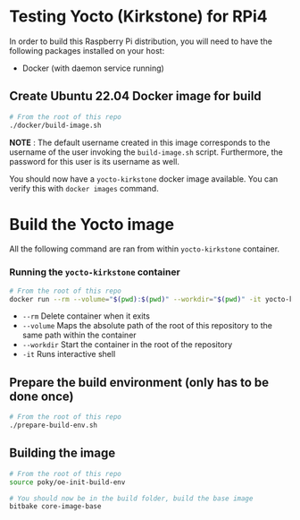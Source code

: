 # Testing Yocto (Kirkstone) for RPi4
In order to build this Raspberry Pi distribution, you will need to have the following packages installed on your host:

* Docker (with daemon service running)

## Create Ubuntu 22.04 Docker image for build
```bash
# From the root of this repo
./docker/build-image.sh
```
**NOTE** : The default username created in this image corresponds to the username of the user invoking the `build-image.sh` script. Furthermore, the password for this user is its username as well.

You should now have a `yocto-kirkstone` docker image available. You can verify this with `docker images` command.

# Build the Yocto image
All the following command are ran from within `yocto-kirkstone` container.

### Running the `yocto-kirkstone` container
```bash
# From the root of this repo
docker run --rm --volume="$(pwd):$(pwd)" --workdir="$(pwd)" -it yocto-kirkstone:latest
```
* `--rm` Delete container when it exits
* `--volume` Maps the absolute path of the root of this repository to the same path within the container
* `--workdir` Start the container in the root of the repository
* `-it` Runs interactive shell

## Prepare the build environment (only has to be done once)
```bash
# From the root of this repo
./prepare-build-env.sh
```

## Building the image
```bash
# From the root of this repo
source poky/oe-init-build-env

# You should now be in the build folder, build the base image
bitbake core-image-base
```
